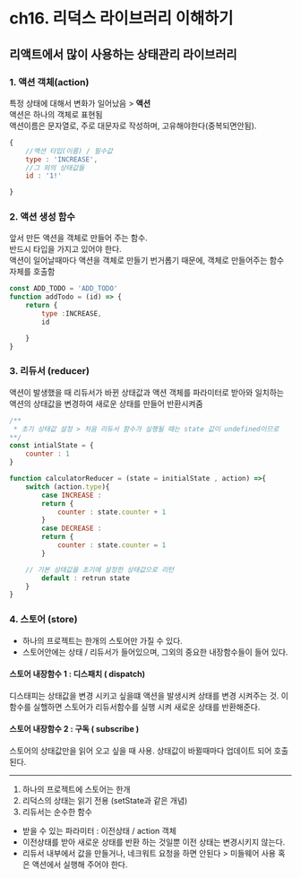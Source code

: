 # ch16. 리덕스 라이브러리 이해하기

## 리액트에서 많이 사용하는 상태관리 라이브러리

### 1. 액션 객체(action)

특정 상태에 대해서 변화가 일어났음 > <strong>액션</strong><br />
액션은 하나의 객체로 표현됨<br />
액션이름은 문자열로, 주로 대문자로 작성하며, 고유해야한다(중복되면안됨).

```javascript
{
    //액션 타입(이름) / 필수값
    type : 'INCREASE',
    //그 외의 상태값들
    id : '1!'

}
```

### 2. 액션 생성 함수

앞서 만든 액션을 객체로 만들어 주는 함수.<br />
반드시 타입을 가지고 있어야 한다.<br />
액션이 일어날때마다 액션을 객체로 만들기 번거롭기 때문에, 객체로 만들어주는 함수 자체를 호출함

```javascript
const ADD_TODO = 'ADD_TODO'
function addTodo = (id) => {
    return {
        type :INCREASE,
        id

    }
}
```

### 3. 리듀서 (reducer)

액션이 발생했을 때 리듀서가 바뀐 상태값과 액션 객체를 파라미터로 받아와 일치하는 액션의 상태값을 변경하여 새로운 상태를 만들어 반환시켜줌

```javascript
/**
 * 초기 상태값 설정 > 처음 리듀서 함수가 실행될 때는 state 값이 undefined이므로
**/
const intialState = {
    counter : 1
}

function calculatorReducer = (state = initialState , action) =>{
    switch (action.type){
        case INCREASE :
        return {
            counter : state.counter + 1
        }
        case DECREASE :
        return {
            counter : state.counter = 1
        }

    // 기본 상태값을 초기에 설정한 상태값으로 리턴
        default : retrun state
    }
}
```

### 4. 스토어 (store)

- 하나의 프로젝트는 한개의 스토어만 가질 수 있다.
- 스토어안에는 상태 / 리듀서가 들어있으며, 그외의 중요한 내장함수들이 들어 있다.

#### 스토어 내장함수 1 : 디스패치 ( dispatch)

디스태피는 상태값을 변경 시키고 싶을떄 액션을 발생시켜 상태를 변경 시켜주는 것.
이 함수를 실핼하면 스토어가 리듀서함수를 실행 시켜 새로운 상태를 반환해준다.

#### 스토어 내장함수 2 : 구독 ( subscribe )

스토어의 상태값만을 읽어 오고 싶을 때 사용.
상태값이 바뀔때마다 업데이트 되어 호출된다.

---

1. 하나의 프로젝트에 스토어는 한개
2. 리덕스의 상태는 읽기 전용 (setState과 같은 개념)
3. 리듀서는 순수한 함수

- 받을 수 있는 파라미터 : 이전상태 / action 객체
- 이전상태를 받아 새로운 상태를 반환 하는 것일뿐 이전 상태는 변경시키지 않는다.
- 리듀서 내부에서 값을 만들거나, 네크워트 요청을 하면 안된다 > 미들웨어 사용 혹은 액션에서 실행해 주어야 한다.
